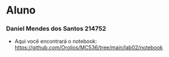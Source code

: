 # Aluno
### Daniel Mendes dos Santos 214752
* Aqui você encontrará o notebook: https://github.com/Orolios/MC536/tree/main/lab02/notebook


